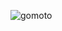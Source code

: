 ![gomoto](https://user-images.githubusercontent.com/95949638/225086953-bf614f7b-c9e1-4bb9-9c10-0bf316a1e058.png)
